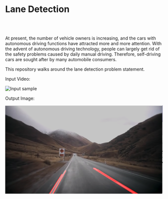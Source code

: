 <h1>Lane Detection </h1>
<br>
<br>
<p>
At present, the number of vehicle owners is increasing, and the 
cars with autonomous driving functions have attracted more and more attention.
With the advent of autonomous driving technology, people can largely get rid of 
the safety problems caused by daily manual driving. Therefore, self-driving cars are 
sought after by many automobile consumers.

This repository walks around the lane detection problem statement. 
</p>

Input Video:

![Input sample](lane_detection/lane_gif.gif)


Output Image:

![Output sample](lane_detection/Screenshot%202021-12-01%20at%204.09.05%20PM.png)
